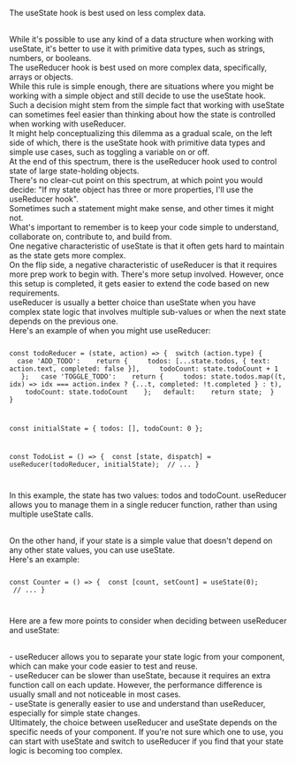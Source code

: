 The useState hook is best used on less complex data.

<br/>
While it's possible to use any kind of a data structure when working with useState, it's better to use it with primitive data types, such as strings, numbers, or booleans.

<br/>
The useReducer hook is best used on more complex data, specifically, arrays or objects.

<br/>
While this rule is simple enough, there are situations where you might be working with a simple object and still decide to use the useState hook.

<br/>
Such a decision might stem from the simple fact that working with useState can sometimes feel easier than thinking about how the state is controlled when working with useReducer.

<br/>
It might help conceptualizing this dilemma as a gradual scale, on the left side of which, there is the useState hook with primitive data types and simple use cases, such as toggling a variable on or off.

<br/>
At the end of this spectrum, there is the useReducer hook used to control state of large state-holding objects.

<br/>
There's no clear-cut point on this spectrum, at which point you would decide: "If my state object has three or more properties, I'll use the useReducer hook".

<br/>
Sometimes such a statement might make sense, and other times it might not.

<br/>
What's important to remember is to keep your code simple to understand, collaborate on, contribute to, and build from.

<br/>
One negative characteristic of useState is that it often gets hard to maintain as the state gets more complex.

<br/>
On the flip side, a negative characteristic of useReducer is that it requires more prep work to begin with. There's more setup involved. However, once this setup is completed, it gets easier to extend the code based on new requirements.

<br/>
useReducer is usually a better choice than useState when you have complex state logic that involves multiple sub-values or when the next state depends on the previous one.

<br/>
Here's an example of when you might use useReducer:

<Code language='javascript'>

const todoReducer = (state, action) => {
&nbsp;switch (action.type) {
&nbsp;&nbsp;case 'ADD_TODO':
&nbsp;&nbsp;&nbsp;return {
&nbsp;&nbsp;&nbsp;&nbsp;todos: [...state.todos, { text: action.text, completed: false }],
&nbsp;&nbsp;&nbsp;&nbsp;todoCount: state.todoCount + 1
&nbsp;&nbsp;&nbsp;};
&nbsp;&nbsp;case 'TOGGLE_TODO':
&nbsp;&nbsp;&nbsp;return {
&nbsp;&nbsp;&nbsp;&nbsp;todos: state.todos.map((t, idx) => idx === action.index ? {...t, completed: !t.completed } : t),
&nbsp;&nbsp;&nbsp;&nbsp;todoCount: state.todoCount
&nbsp;&nbsp;&nbsp;};
&nbsp;&nbsp;default:
&nbsp;&nbsp;&nbsp;return state;
&nbsp;}
}

const initialState = { todos: [], todoCount: 0 };

const TodoList = () => {
&nbsp;const [state, dispatch] = useReducer(todoReducer, initialState);
&nbsp;// ...
}

</Code>

In this example, the state has two values: todos and todoCount. useReducer allows you to manage them in a single reducer function, rather than using multiple useState calls.

<br/>
On the other hand, if your state is a simple value that doesn't depend on any other state values, you can use useState.

<br/>
Here's an example:

<Code language='javascript'>

const Counter = () => {
&nbsp;const [count, setCount] = useState(0);
&nbsp;// ...
}

</Code>

Here are a few more points to consider when deciding between useReducer and useState:

<br/>
- useReducer allows you to separate your state logic from your component, which can make your code easier to test and reuse.
<br/>
- useReducer can be slower than useState, because it requires an extra function call on each update. However, the performance difference is usually small and not noticeable in most cases.
<br/>
- useState is generally easier to use and understand than useReducer, especially for simple state changes.

<br/>
Ultimately, the choice between useReducer and useState depends on the specific needs of your component. If you're not sure which one to use, you can start with useState and switch to useReducer if you find that your state logic is becoming too complex.
